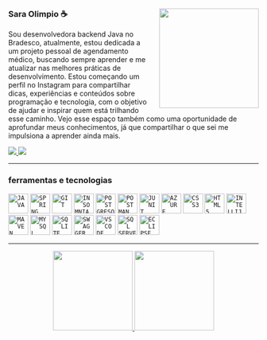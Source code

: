 <div>
  <img src="https://github.com/user-attachments/assets/ca9a90d9-292a-497f-9023-065d50ba2553" width="200px" align="right" style="float: right; margin-left: 20px;">
  <h3>Sara Olimpio ☕</h3>
</div>

Sou desenvolvedora backend Java no Bradesco, atualmente, estou dedicada a um projeto pessoal de agendamento médico, buscando sempre aprender e me atualizar nas melhores práticas de desenvolvimento.
Estou começando um perfil no Instagram para compartilhar dicas, experiências e conteúdos sobre programação e tecnologia, com o objetivo de ajudar e inspirar quem está trilhando esse caminho. Vejo esse espaço também como uma oportunidade de aprofundar meus conhecimentos, já que compartilhar o que sei me impulsiona a aprender ainda mais.

<a href="https://instagram.com/olimpiodev/?next=%2F" target="_blank">
    <img loading="lazy" src="https://img.shields.io/badge/-Instagram-%23E4405F?style=for-the-badge&logo=instagram&logoColor=white">
</a>
<a href="https://www.linkedin.com/in/sara-olimpio-20400217a/" target="_blank">
    <img loading="lazy" src="https://img.shields.io/badge/-LinkedIn-%230077B5?style=for-the-badge&logo=linkedin&logoColor=white">
</a>


---


### ferramentas e tecnologias
<p>
<code><img width="40px" src="https://cdn.jsdelivr.net/gh/devicons/devicon@latest/icons/java/java-original-wordmark.svg" title="JAVA"/></code>
<code><img width="40px" src="https://cdn.jsdelivr.net/gh/devicons/devicon@latest/icons/spring/spring-original-wordmark.svg" title="SPRING"/></code>
<code><img width="40px" src="https://cdn.jsdelivr.net/gh/devicons/devicon@latest/icons/git/git-original.svg" title="GIT"/></code>
<code><img width="40px" src="https://cdn.jsdelivr.net/gh/devicons/devicon@latest/icons/insomnia/insomnia-original.svg" title="INSOMNIA"/></code>
<code><img width="40px" src="https://cdn.jsdelivr.net/gh/devicons/devicon@latest/icons/postgresql/postgresql-original.svg" title="POSTGRESQL"/></code>
<code><img width="40px" src="https://cdn.jsdelivr.net/gh/devicons/devicon@latest/icons/postman/postman-original.svg" title="POSTMAN"/></code>
<code><img width="40px" src="https://cdn.jsdelivr.net/gh/devicons/devicon@latest/icons/junit/junit-plain-wordmark.svg" title="JUNIT"/></code>
<code><img width="40px" src="https://cdn.jsdelivr.net/gh/devicons/devicon@latest/icons/azuredevops/azuredevops-original.svg" title="AZURE DEVOPS"/></code>
<code><img width="40px" src="https://cdn.jsdelivr.net/gh/devicons/devicon@latest/icons/css3/css3-original.svg" title="CSS3"/></code>
<code><img width="40px" src="https://cdn.jsdelivr.net/gh/devicons/devicon@latest/icons/html5/html5-original.svg" title="HTML5"/></code>
<code><img width="40px" src="https://cdn.jsdelivr.net/gh/devicons/devicon@latest/icons/intellij/intellij-original.svg" title="INTELLIJ"/></code>
<code><img width="40px" src="https://cdn.jsdelivr.net/gh/devicons/devicon@latest/icons/maven/maven-original.svg" title="MAVEN"/></code>
<code><img width="40px" src="https://cdn.jsdelivr.net/gh/devicons/devicon@latest/icons/mysql/mysql-original.svg" title="MYSQL"/></code>
<code><img width="40px" src="https://cdn.jsdelivr.net/gh/devicons/devicon@latest/icons/sqlite/sqlite-original.svg" title="SQLITE"/></code>
<code><img width="40px" src="https://cdn.jsdelivr.net/gh/devicons/devicon@latest/icons/swagger/swagger-original.svg" title="SWAGGER"/></code>
<code><img width="40px" src="https://cdn.jsdelivr.net/gh/devicons/devicon@latest/icons/vscode/vscode-original.svg" title="VSCODE"/></code>
<code><img width="40px" src="https://cdn.jsdelivr.net/gh/devicons/devicon@latest/icons/microsoftsqlserver/microsoftsqlserver-original.svg" title="SQL SERVER"/></code>
<code><img width="40px" src="https://cdn.jsdelivr.net/gh/devicons/devicon@latest/icons/eclipse/eclipse-original.svg" title="ECLIPSE"/></code>
</p>


---


<p align="center">
<a href="https://github.com/jeniblodev">
  <img height="160em" src="https://github-readme-stats-eight-theta.vercel.app/api?username=ssaraolimpio&show_icons=true&theme=dracula&include_all_commits=true&count_private=true"/>
  <img height="160em" src="https://github-readme-stats-eight-theta.vercel.app/api/top-langs/?username=ssaraolimpio&layout=compact&langs_count=8&theme=dracula"/>
</a>
</p>


